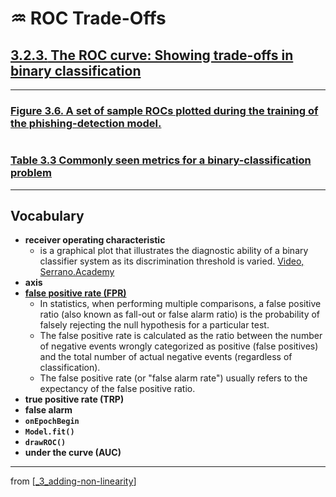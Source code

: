 # ♒️ ROC Trade-Offs

## [**3.2.3.** The ROC curve: Showing trade-offs in binary classification](https://livebook.manning.com/book/deep-learning-with-javascript/chapter-3/148)

---

### [**Figure 3.6.** A set of sample ROCs plotted during the training of the phishing-detection model.](https://livebook.manning.com/book/deep-learning-with-javascript/chapter-3/ch03fig06)

<img src="">

### [**Table 3.3** Commonly seen metrics for a binary-classification problem]()

---

## **Vocabulary**

- **receiver operating characteristic**
  - is a graphical plot that illustrates the diagnostic ability of a binary classifier system as its discrimination threshold is varied. [Video, Serrano.Academy](https://www.youtube.com/watch?v=z5qA9qZMyw0)
- **axis**
- [**false positive rate (FPR)**](https://en.wikipedia.org/wiki/False_positive_rate)
  - In statistics, when performing multiple comparisons, a false positive ratio (also known as fall-out or false alarm ratio) is the probability of falsely rejecting the null hypothesis for a particular test.
  - The false positive rate is calculated as the ratio between the number of negative events wrongly categorized as positive (false positives) and the total number of actual negative events (regardless of classification).
  - The false positive rate (or "false alarm rate") usually refers to the expectancy of the false positive ratio.
- **true positive rate (TRP)**
- **false alarm**
- **`onEpochBegin`**
- **`Model.fit()`**
- **`drawROC()`**
- **under the curve (AUC)**

<link rel="stylesheet" type="text/css" media="all" href="../../../assets/css/custom.css" />

---

from [[_3_adding-non-linearity]]

[//begin]: # "Autogenerated link references for markdown compatibility"
[_3_adding-non-linearity]: ../_3_adding-non-linearity.md "♒️ NON-LINEARITY"
[//end]: # "Autogenerated link references"
